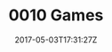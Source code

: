 ---
title: "0010 Games"
site_link: "http://www.doublezeroonezero.com/"
description: "Two guys living in Skövde, Sweden."
location: "Skövde"
active: true
active_from: "2013-01-01"
active_to: ""
tags: []
date: "2017-05-03T17:31:27Z"
---